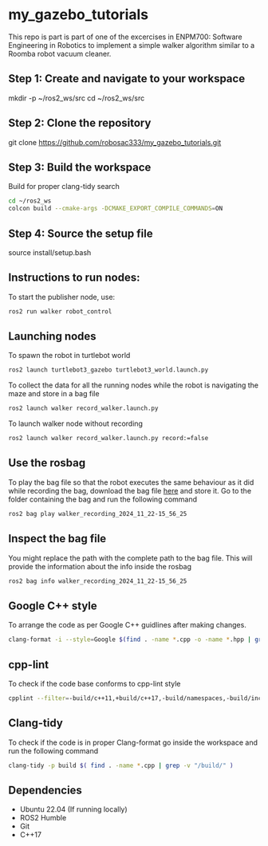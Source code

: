 # my_gazebo_tutorials

This repo is part is part of one of the excercises in ENPM700: Software Engineering in Robotics to implement a simple walker algorithm similar to a Roomba robot vacuum cleaner.

## Step 1: Create and navigate to your workspace
mkdir -p ~/ros2_ws/src
cd ~/ros2_ws/src

## Step 2: Clone the repository
git clone https://github.com/robosac333/my_gazebo_tutorials.git

## Step 3: Build the workspace
Build for proper clang-tidy search
```sh
cd ~/ros2_ws
colcon build --cmake-args -DCMAKE_EXPORT_COMPILE_COMMANDS=ON
```

## Step 4: Source the setup file
source install/setup.bash

## Instructions to run nodes:
To start the publisher node, use:
```sh
ros2 run walker robot_control
```

## Launching nodes
To spawn the robot in turtlebot world
```sh
ros2 launch turtlebot3_gazebo turtlebot3_world.launch.py
```
To collect the data for all the running nodes while the robot is navigating the maze and store in a bag file
```sh
ros2 launch walker record_walker.launch.py
```
To launch walker node without recording
```sh
ros2 launch walker record_walker.launch.py record:=false
```

## Use the rosbag
To play the bag file so that the robot executes the same behaviour as it did while recording the bag, download the bag file [here](https://drive.google.com/drive/folders/1hC-qGPnQ-eIoBFeRTpy6EJMPTcrTOjba?usp=sharing) and store it. Go to the folder containing the bag and run the following command
```sh
ros2 bag play walker_recording_2024_11_22-15_56_25
```

## Inspect the bag file

You might replace the path with the complete path to the bag file. This will provide the information about the info inside the rosbag
```sh
ros2 bag info walker_recording_2024_11_22-15_56_25
```

## Google C++ style
To arrange the code as per Google C++ guidlines after making changes.
```sh
clang-format -i --style=Google $(find . -name *.cpp -o -name *.hpp | grep -v "/build/")
```

## cpp-lint
To check if the code base conforms to cpp-lint style
```sh
cpplint --filter=-build/c++11,+build/c++17,-build/namespaces,-build/include_order $(find . -name *.cpp | grep -v "/build/")
```

## Clang-tidy
To check if the code is in proper Clang-format go inside the workspace and run the following command
```sh
clang-tidy -p build $( find . -name *.cpp | grep -v "/build/" )
```

## Dependencies

- Ubuntu 22.04 (If running locally)
- ROS2 Humble
- Git
- C++17